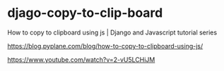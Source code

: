 # djago-copy-to-clip-board
How to copy to clipboard using js | Django and Javascript tutorial series


https://blog.pyplane.com/blog/how-to-copy-to-clipboard-using-js/

https://www.youtube.com/watch?v=2-vU5LCHiJM
